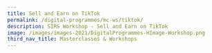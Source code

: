 ```yaml
---
title: Sell and Earn on TikTok
permalink: /digital-programmes/mc-ws/tiktok/
description: SIRS Workshop - Sell and Earn on TikTok
image: /images/images-2021/DigitalProgrammes-HImage-Workshop.png
third_nav_title: Masterclasses & Workshops
---
```

